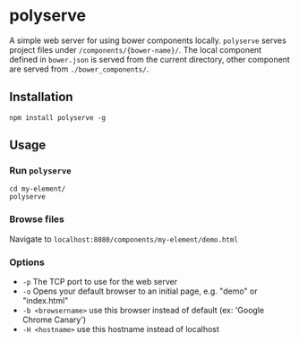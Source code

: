 # polyserve

A simple web server for using bower components locally. `polyserve` serves
project files under `/components/{bower-name}/`. The local component defined in
`bower.json` is served from the current directory, other component are served
from `./bower_components/`.

## Installation

    npm install polyserve -g

## Usage

### Run `polyserve`

    cd my-element/
    polyserve

### Browse files

Navigate to `localhost:8080/components/my-element/demo.html`

### Options

  * `-p` The TCP port to use for the web server
  * `-o` Opens your default browser to an initial page, e.g. "demo" or "index.html"
  * `-b <browsername>` use this browser instead of default (ex: 'Google Chrome Canary')
  * `-H <hostname>` use this hostname instead of localhost
